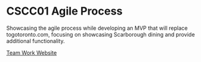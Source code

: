 # CSCC01 Agile Process
Showcasing the agile process while developing an MVP that will replace
togotoronto.com, focusing on showcasing Scarborough dining and
provide additional functionality.

[Team Work Website](https://chandra-panta-chhetri.github.io/)